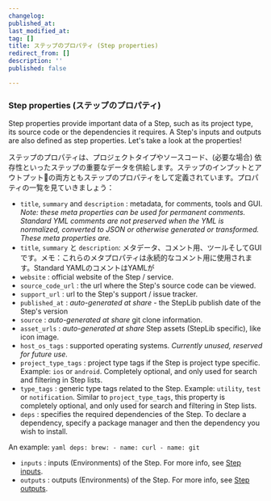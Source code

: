 ```yaml
---
changelog:
published_at:
last_modified_at:
tag: []
title: ステップのプロパティ (Step properties)
redirect_from: []
description: ''
published: false

---
```

### Step properties (ステップのプロパティ)

Step properties provide important data of a Step, such as its project type, its source code or the dependencies it requires. A Step's inputs and outputs are also defined as step properties. Let's take a look at the properties!

ステップのプロパティは、プロジェクトタイプやソースコード、(必要な場合) 依存性といったステップの重要なデータを供給します。ステップのインプットとアウトプットの両方ともステップのプロパティをして定義されています。プロパティの一覧を見ていきましょう：

* `title`, `summary` and `description` : metadata, for comments, tools and GUI. _Note: these meta properties can be used for permanent comments. Standard YML comments are not preserved when the YML is normalized, converted to JSON or otherwise generated or transformed. These meta properties are._
* `title`, `summary` と `description`: メタデータ、コメント用、ツールそしてGUIです。メモ：これらのメタプロパティは永続的なコメント用に使用されます。Standard YAMLのコメントはYAMLが
* `website` : official website of the Step / service.
* `source_code_url` : the url where the Step's source code can be viewed.
* `support_url` : url to the Step's support / issue tracker.
* `published_at` : _auto-generated at share_ - the StepLib publish date of the Step's version
* `source` : _auto-generated at share_ git clone information.
* `asset_urls` : _auto-generated at share_ Step assets (StepLib specific), like icon image.
* `host_os_tags` : supported operating systems. _Currently unused, reserved for future use._
* `project_type_tags` : project type tags if the Step is project type specific. Example: `ios` or `android`. Completely optional, and only used for search and filtering in Step lists.
* `type_tags` : generic type tags related to the Step. Example: `utility`, `test` or `notification`. Similar to `project_type_tags`, this property is completely optional, and only used for search and filtering in Step lists.
* `deps` : specifies the required dependencies of the Step. To declare a dependency, specify a package manager and then the dependency you wish to install.

An example: `yaml deps: brew: - name: curl - name: git`

* `inputs` : inputs (Environments) of the Step. For more info, see [Step inputs](/bitrise-cli/step-inputs).
* `outputs` : outputs (Environments) of the Step. For more info, see [Step outputs](/bitrise-cli/step-outputs).
